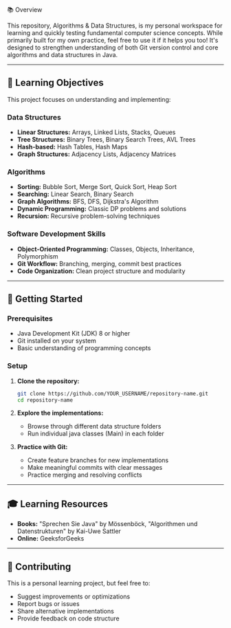 📚 Overview

This repository, Algorithms & Data Structures, is my personal workspace for learning and quickly testing fundamental computer science concepts. While primarily built for my own practice, feel free to use it if it helps you too! It's designed to strengthen understanding of both Git version control and core algorithms and data structures in Java.

---

## 🎯 Learning Objectives

This project focuses on understanding and implementing:

### Data Structures
- **Linear Structures:** Arrays, Linked Lists, Stacks, Queues
- **Tree Structures:** Binary Trees, Binary Search Trees, AVL Trees
- **Hash-based:** Hash Tables, Hash Maps
- **Graph Structures:** Adjacency Lists, Adjacency Matrices

### Algorithms
- **Sorting:** Bubble Sort, Merge Sort, Quick Sort, Heap Sort
- **Searching:** Linear Search, Binary Search
- **Graph Algorithms:** BFS, DFS, Dijkstra's Algorithm
- **Dynamic Programming:** Classic DP problems and solutions
- **Recursion:** Recursive problem-solving techniques

### Software Development Skills
- **Object-Oriented Programming:** Classes, Objects, Inheritance, Polymorphism
- **Git Workflow:** Branching, merging, commit best practices
- **Code Organization:** Clean project structure and modularity
  
---
## 🚀 Getting Started

### Prerequisites
- Java Development Kit (JDK) 8 or higher
- Git installed on your system
- Basic understanding of programming concepts

### Setup
1. **Clone the repository:**
   ```bash
   git clone https://github.com/YOUR_USERNAME/repository-name.git
   cd repository-name
   ```

2. **Explore the implementations:**
   - Browse through different data structure folders
   - Run individual java classes (Main) in each folder

3. **Practice with Git:**
   - Create feature branches for new implementations
   - Make meaningful commits with clear messages
   - Practice merging and resolving conflicts

---

## 🎓 Learning Resources

- **Books:** "Sprechen Sie  Java" by Mössenböck, "Algorithmen und Datenstrukturen" by Kai-Uwe Sattler
- **Online:**  GeeksforGeeks

---

## 🤝 Contributing

This is a personal learning project, but feel free to:
- Suggest improvements or optimizations
- Report bugs or issues
- Share alternative implementations
- Provide feedback on code structure

